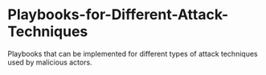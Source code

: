 # Playbooks-for-Different-Attack-Techniques
Playbooks that can be implemented for different types of attack techniques used by malicious actors.

